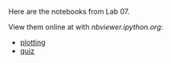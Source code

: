 Here are the notebooks from Lab 07.

View them online at with *nbviewer.ipython.org*:

- [plotting](http://nbviewer.ipython.org/urls/raw.github.com/ResearchComputing/HPSC-Fall-2013/master/lab/lab-07-review/plotting.ipynb)
- [quiz](http://nbviewer.ipython.org/urls/raw.github.com/ResearchComputing/HPSC-Fall-2013/master/lab/lab-07-review/quiz-solutions.ipynb)

